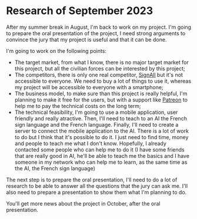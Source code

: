 # Research of September 2023

After my summer break in August, I'm back to work on my project. I'm going to prepare the oral presentation of the project, I need strong arguments to convince the jury that my project is useful and that it can be done.

I'm going to work on the following points:

- The target market, from what I know, there is no major target market for this project, but all the civilian forces can be interested by this project;
- The competitors, there is only one real competitor, [SignAll](https://signall.us/) but it's not accessible to everyone. We need to buy a lot of things to use it, whereas my project will be accessible to everyone with a smartphone;
- The business model, to make sure than this project is really helpful, I'm planning to make it free for the users, but with a support like [Patreon](https://www.patreon.com/) to help me to pay the technical costs on the long term;
- The technical feasibility, I'm going to use a mobile application, user friendly and really atractive. Then, I'll need to teach to an AI the French sign language and the French language. Finally, I'll need to create a server to connect the mobile application to the AI. There is a lot of work to do but I think that it's possible to do it. I just need to find time, money and people to teach me what I don't know. Hopefully, I already contacted some people who can help me to do it (I have some friends that are really good in AI, he'll be able to teach me the basics and I have someone in my network who can help me to learn, as the same time as the AI, the French sign language)

The next step is to prepare the oral presentation, I'll need to do a lot of research to be able to answer all the questions that the jury can ask me. I'll also need to prepare a presentation to show them what I'm planning to do.

You'll get more news about the project in October, after the oral presentation.
